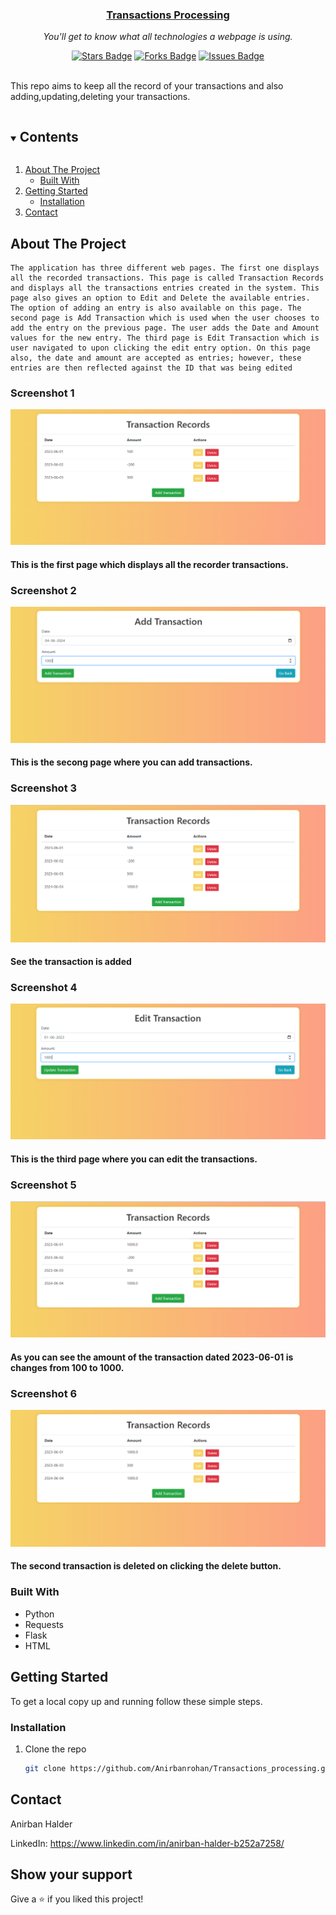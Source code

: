<p align="center">
    <a href="https://github.com/Anirbanrohan/Transactions_processing">
      <h3 align="center">Transactions Processing</h3>
    </a>
  </p>
  <p align="center"><i>You'll get to know what all technologies a webpage is using.</i></p>
  <div align="center">
    <a href="https://github.com/Anirbanrohan/Transactions_processing/stargazers">
    <img src="https://img.shields.io/github/stars/Anirbanrohan/Transactions_processing" alt="Stars Badge"/></a>
  <a href="https://github.com/Anirbanrohan/Transactions_processing/network/members">
  <img src="https://img.shields.io/github/forks/Anirbanrohan/Transactions_processing" alt="Forks Badge"/></a>
  <a href="https://github.com/Anirbanrohan/Transactions_processing/issues">
  <img src="https://img.shields.io/github/issues/Anirbanrohan/Transactions_processing" alt="Issues Badge"/></a>
  </div>
  <br>
  
  This repo aims to keep all the record of your transactions and also adding,updating,deleting your transactions.
  
  
  <details open="open">
    <summary><h2 style="display: inline-block">Contents</h2></summary>
    <ol>
      <li>
        <a href="#about-the-project">About The Project</a>
        <ul>
          <li><a href="#built-with">Built With</a></li>
        </ul>
      </li>
      <li>
        <a href="#getting-started">Getting Started</a>
        <ul>
          <li><a href="#installation">Installation</a></li>
        </ul>
      </li>
      <li><a href="#contact">Contact</a></li>
    </ol>
  </details>
  
  
  ## About The Project
  
    The application has three different web pages. The first one displays all the recorded transactions. This page is called Transaction Records and displays all the transactions entries created in the system. This page also gives an option to Edit and Delete the available entries. The option of adding an entry is also available on this page. The second page is Add Transaction which is used when the user chooses to add the entry on the previous page. The user adds the Date and Amount values for the new entry. The third page is Edit Transaction which is user navigated to upon clicking the edit entry option. On this page also, the date and amount are accepted as entries; however, these entries are then reflected against the ID that was being edited
  
  ### Screenshot 1
  ![](project/Screenshots/1.png)
  <h4>This is the first page which displays all the recorder transactions.</h4>
  
  
  ### Screenshot 2
  ![](project/Screenshots/2.png)
  <h4>This is the secong page where you can add transactions.</h4>
  
  
  ### Screenshot 3
  ![](project/Screenshots/3.png)
  <h4>See the transaction is added</h4>
  
  
  ### Screenshot 4
  ![](project/Screenshots/4.png)
  <h4>This is the third page where you can edit the transactions.</h4>
  
  
  ### Screenshot 5
  ![](project/Screenshots/5.png)
  <h4>As you can see the amount of the transaction dated 2023-06-01 is changes from 100 to 1000.</h4>
  
  ### Screenshot 6
  ![](project/Screenshots/6.png)
  <h4>The second transaction is deleted on clicking the delete button.</h4>
  
  ### Built With
  
  * Python
  * Requests
  * Flask
  * HTML
  
  
  
  ## Getting Started
  
  To get a local copy up and running follow these simple steps.
  
  
  
  ### Installation
  
  1. Clone the repo
  
     ```sh
     git clone https://github.com/Anirbanrohan/Transactions_processing.git
     ```
     
  
  
  ## Contact
  
  Anirban Halder
  
  LinkedIn: https://www.linkedin.com/in/anirban-halder-b252a7258/
  
  
  
  
  
  ## Show your support
  
  Give a ⭐️ if you liked this project!
